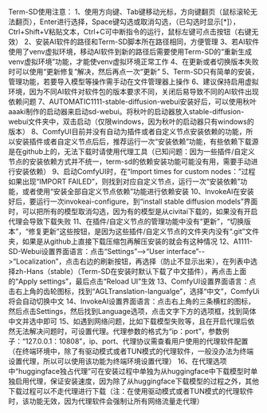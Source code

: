 Term-SD使用注意：
1、使用方向键、Tab键移动光标，方向键翻页（鼠标滚轮无法翻页），Enter进行选择，Space键勾选或取消勾选，（已勾选时显示[*]），Ctrl+Shift+V粘贴文本，Ctrl+C可中断指令的运行，鼠标左键可点击按钮（右键无效）
2、安装AI软件的路径和Term-SD脚本所在路径相同，方便管理
3、若AI软件使用了venv虚拟环境，移动AI软件到新的路径后需要使用Term-SD的“重新生成venv虚拟环境”功能，才能使venv虚拟环境正常工作
4、在更新或者切换版本失败时可以使用“更新修复”解决，然后再点一次“更新”
5、Term-SD只有简单的安装，管理功能，若要导入模型等操作需手动在文件管理器上操作
6、建议保持启用虚拟环境，因为不同AI软件对软件包的版本要求不同，关闭后易导致不同的AI软件出现依赖问题
7、AUTOMATIC1111-stable-diffusion-webui安装好后，可以使用秋叶aaaki制作的启动器来启动sd-webui。将秋叶的启动器放入stable-diffusion-webui文件夹中，双击启动（仅限windows，因为秋叶的启动器只有windows的版本）
8、ComfyUI目前并没有自动为插件或者自定义节点安装依赖的功能，所以安装插件或者自定义节点后后，推荐运行一次“安装依赖”功能，有些依赖下载源是在github上的，无法下载时请使用代理工具（已知问题：因为一些插件/自定义节点的安装依赖方式并不统一，term-sd的依赖安装功能可能没有用，需要手动进行安装依赖）
9、启动ComfyUI时，在“Import times for custom nodes：”过程如果出现“IMPORT FAILED”，则找到对应自定义节点，运行一次“安装依赖”功能，或者使用“安装全部自定义节点依赖”功能进行依赖安装
10、InvokeAI在安装好后，要运行一次invokeai-configure，到“install stable diffusion models”界面时，可以把所有的模型取消勾选，因为有的模型是从civitai下载的，如果没有开启代理会导致下载失败
11、在插件/自定义节点的管理功能中没有“更新”，“切换版本”，“修复更新”这些按钮，是因为这些插件/自定义节点的文件夹内没有“.git”文件夹，如果是从github上直接下载压缩包再解压安装的就会有这种情况
12、A1111-SD-Webui设置界面语言：点击“Settings”-->“User interface”-->“Localization”，点击右边的刷新按钮，再选择（防止不显示出来），在列表中选择zh-Hans（stable）（Term-SD在安装时默认下载了中文插件），再点击上面的“Apply settings”，最后点击“Reload UI”生效
13、ComfyUI设置界面语言：点击右上角的齿轮图标，找到“AGLTranslation-langualge”，选择“中文”，ComfyUi将会自动切换中文
14、InvokeAI设置界面语言：点击右上角的三条横杠的图标，然后点击Settings，然后找到Language选项，点击文字下方的选项框，找到简体中文并选中即可
15、如遇到网络问题，比如下载模型失败等，且在开启代理后依然无法解决问题时，可设置代理。代理参数的格式为“ip：port”，参数例子：“127.0.0.1：10808”，ip、port、代理协议需查看用户使用的代理软件配置（在终端环境中，除了有驱动模式或者TUN模式的代理软件，一般没办法为终端设置代理，所以可以使用该功能为终端环境设置代理）
16、在代理选项中“huggingface独占代理”可在安装过程中单独为从huggingface中下载模型时单独启用代理，保证安装速度，因为除了从huggingface下载模型的过程之外，其他下载过程可以不走代理进行下载（注：在使用驱动模式或者TUN模式的代理软件时，该功能无效，因为代理软件会强制让所有网络流量走代理）
